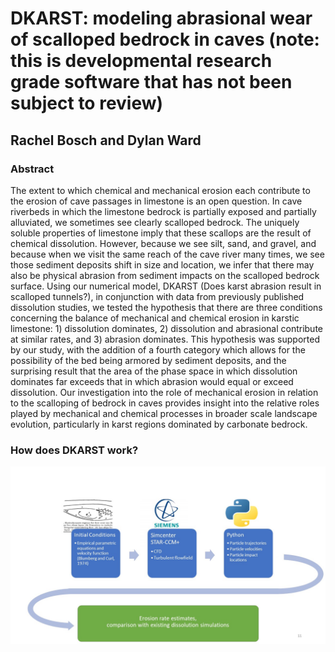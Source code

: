 # DKARST: modeling abrasional wear of scalloped bedrock in caves (note: this is developmental research grade software that has not been subject to review)
## Rachel Bosch and Dylan Ward

### Abstract
The extent to which chemical and mechanical erosion each contribute to the erosion of cave passages in limestone is an open question. In cave riverbeds in which the limestone bedrock is partially exposed and partially alluviated, we sometimes see clearly scalloped bedrock. The uniquely soluble properties of limestone imply that these scallops are the result of chemical dissolution. However, because we see silt, sand, and gravel, and because when we visit the same reach of the cave river many times, we see those sediment deposits shift in size and location, we infer that there may also be physical abrasion from sediment impacts on the scalloped bedrock surface. Using our numerical model, DKARST (Does karst abrasion result in scalloped tunnels?), in conjunction with data from previously published dissolution studies, we tested the hypothesis that there are three conditions concerning the balance of mechanical and chemical erosion in karstic limestone: 1) dissolution dominates, 2) dissolution and abrasional contribute at similar rates, and 3) abrasion dominates. This hypothesis was supported by our study, with the addition of a fourth category which allows for the possibility of the bed being armored by sediment deposits, and the surprising result that the area of the phase space in which dissolution dominates far exceeds that in which abrasion would equal or exceed dissolution. Our investigation into the role of mechanical erosion in relation to the scalloping of bedrock in caves provides insight into the relative roles played by mechanical and chemical processes in broader scale landscape evolution, particularly in karst regions dominated by carbonate bedrock.



### How does DKARST work?

![Flowchart for TurbulentCFDAbrasion](https://github.com/KarstModel/scallop-abrasion/blob/explore-rainbow/Bosch-UCGSC.jpg)
